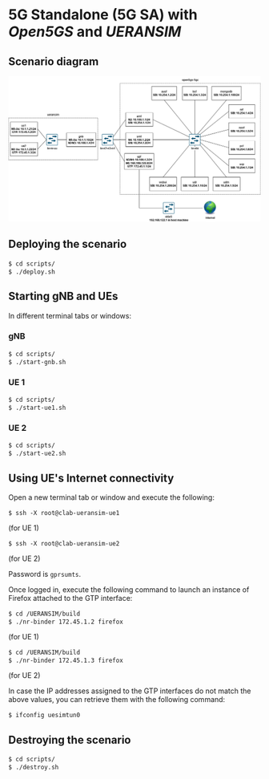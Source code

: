 # 5G Standalone (5G SA) with _Open5GS_ and _UERANSIM_

## Scenario diagram

![](resources/5g-sa_open5gs_ueransim.drawio.png)

## Deploying the scenario

```
$ cd scripts/
$ ./deploy.sh
```

## Starting gNB and UEs

In different terminal tabs or windows:

### gNB

```
$ cd scripts/
$ ./start-gnb.sh
```

### UE 1

```
$ cd scripts/
$ ./start-ue1.sh
```

### UE 2

```
$ cd scripts/
$ ./start-ue2.sh
```

## Using UE's Internet connectivity

Open a new terminal tab or window and execute the following:

```
$ ssh -X root@clab-ueransim-ue1
```
(for UE 1)

```
$ ssh -X root@clab-ueransim-ue2
```
(for UE 2)

Password is `gprsumts`.

Once logged in, execute the following command to launch an instance of Firefox attached to the GTP interface:

```
$ cd /UERANSIM/build
$ ./nr-binder 172.45.1.2 firefox
```
(for UE 1)

```
$ cd /UERANSIM/build
$ ./nr-binder 172.45.1.3 firefox
```
(for UE 2)

In case the IP addresses assigned to the GTP interfaces do not match the above values, you can retrieve them with the following command:

```
$ ifconfig uesimtun0
```

## Destroying the scenario

```
$ cd scripts/
$ ./destroy.sh
```